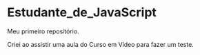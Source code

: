 # Estudante_de_JavaScript
 Meu primeiro repositório.

 Criei ao assistir uma aula do Curso em Vídeo para fazer um teste.
